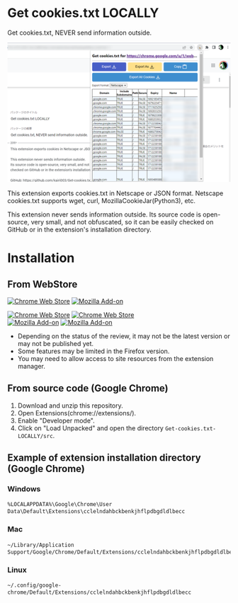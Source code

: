 # Get cookies.txt LOCALLY
Get cookies.txt, NEVER send information outside.

![ss](./ss.png)

This extension exports cookies.txt in Netscape or JSON format.
Netscape cookies.txt supports wget, curl, MozillaCookieJar(Python3), etc.

This extension never sends information outside.
Its source code is open-source, very small, and not obfuscated, so it can be easily checked on GitHub or in the extension's installation directory.


# Installation
## From WebStore

[link-chrome]: https://chrome.google.com/webstore/detail/get-cookiestxt-locally/cclelndahbckbenkjhflpdbgdldlbecc 'Chrome Web Store'
[link-firefox]: https://addons.mozilla.org/firefox/addon/get-cookies-txt-locally/ 'Firefox Addons'

[![Chrome Web Store](https://user-images.githubusercontent.com/24368162/230159073-0c5870ff-ffb8-4712-babc-68cbc801894a.png)](link-chrome)
[![Mozilla Add-on](https://user-images.githubusercontent.com/24368162/230159078-f6a55ce8-1501-4baa-ba16-55bf97c7dc2a.png)](link-firefox)

[![Chrome Web Store](https://img.shields.io/chrome-web-store/v/cclelndahbckbenkjhflpdbgdldlbecc.svg)](link-chrome)
[![Chrome Web Store](https://img.shields.io/chrome-web-store/users/cclelndahbckbenkjhflpdbgdldlbecc.svg)](link-chrome) \
[![Mozilla Add-on](https://img.shields.io/amo/v/get-cookies-txt-locally.svg)](link-firefox)
[![Mozilla Add-on](https://img.shields.io/chrome-web-store/users/get-cookies-txt-locally.svg)](link-firefox)

- Depending on the status of the review, it may not be the latest version or may not be published yet.
- Some features may be limited in the Firefox version.
- You may need to allow access to site resources from the extension manager.

## From source code (Google Chrome)
1. Download and unzip this repository.
2. Open Extensions(chrome://extensions/).
3. Enable "Developer mode".
4. Click on "Load Unpacked" and open the directory `Get-cookies.txt-LOCALLY/src`.



## Example of extension installation directory (Google Chrome)
### Windows
```
%LOCALAPPDATA%\Google\Chrome\User Data\Default\Extensions\cclelndahbckbenkjhflpdbgdldlbecc
```

### Mac
```
~/Library/Application Support/Google/Chrome/Default/Extensions/cclelndahbckbenkjhflpdbgdldlbecc
```

### Linux
```
~/.config/google-chrome/Default/Extensions/cclelndahbckbenkjhflpdbgdldlbecc
```